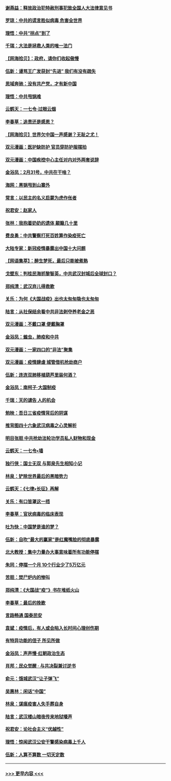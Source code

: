 #### [谢燕益：释放政治犯特赦刑事犯致全国人大法律意见书](../pages/nsc993/n11928978.md?t=03101702) 
#### [罗琼：中共的谎言胜似病毒 危害全世界](../pages/nsc993/n11922636.md?t=03101702) 
#### [理悟：中共“拐点”到了](../pages/nsc993/n11928496.md?t=03101702) 
#### [千瑞：大法是拯救人类的唯一法门](../pages/nsc993/n11927637.md?t=03101702) 
#### [【网海拾贝】：政府，请你们收起傲慢](../pages/nsc993/n11926932.md?t=03101702) 
#### [伍新：谩骂王广发获封“先进” 我们有没有疏失](../pages/nsc993/n11926101.md?t=03101702) 
#### [思域奔驰：没有共产党，才有新中国](../pages/nsc993/n11926058.md?t=03101702) 
#### [理悟：中共甩锅难](../pages/nsc993/n11925355.md?t=03101702) 
#### [云鹤天：一七令·过眼云烟](../pages/nsc993/n11925284.md?t=03101702) 
#### [李春草：追责还是感恩？](../pages/nsc993/n11925274.md?t=03101702) 
#### [【网海拾贝】世界欠中国一声感谢？无耻之尤！](../pages/nsc993/n11925239.md?t=03101702) 
#### [双元漫画：医护缺防护 官员穿防护服摆拍](../pages/nsc993/n11923899.md?t=03101702) 
#### [双元漫画：中国疾控中心主任对内对外两套说辞](../pages/nsc993/n11921994.md?t=03101702) 
#### [金浴凤：2月31号，中共在干啥？](../pages/nsc993/n11922706.md?t=03101702) 
#### [海网：黑锅甩到山寨外](../pages/nsc993/n11922688.md?t=03101702) 
#### [常言：以民主的名义启蒙为虎作伥者](../pages/nsc993/n11922217.md?t=03101702) 
#### [祝君安：赵家人](../pages/nsc993/n11922209.md?t=03101702) 
#### [张林：我抱着奶奶的遗体 颠簸几十里](../pages/nsc993/n11920945.md?t=03101702) 
#### [费良勇：中共警察打死百姓算作染疫死亡](../pages/nsc993/n11919264.md?t=03101702) 
#### [大陆专家：新冠疫情暴露出中国十大问题](../pages/nsc993/n11919187.md?t=03101702) 
#### [【网语集萃】：醉生梦死，最后只能被煮熟](../pages/nsc993/n11918994.md?t=03101702) 
#### [戈壁东：判桂民海抓黎智英，中共武汉封城后全球封口？](../pages/nsc993/n11917982.md?t=03101702) 
#### [郑纯清：武汉弃儿得救歌](../pages/nsc993/n11917881.md?t=03101702) 
#### [关乐：为何《大国战疫》出也太匆匆隐也太匆匆](../pages/nsc993/n11917792.md?t=03101702) 
#### [陆言：从社保结余看中共非法剥夺养老金之恶](../pages/nsc993/n11917084.md?t=03101702) 
#### [双元漫画：不戴口罩 便戴胸罩](../pages/nsc993/n11916447.md?t=03101702) 
#### [金浴凤：蝗虫，肺疫和中共](../pages/nsc993/n11916904.md?t=03101702) 
#### [双元漫画：一家四口的“非法”聚集](../pages/nsc993/n11916378.md?t=03101702) 
#### [双元漫画：疫情肆虐 城管借机抢劫商户](../pages/nsc993/n11916310.md?t=03101702) 
#### [伍新：连连双肺移植葫芦里装何酒？](../pages/nsc993/n11913667.md?t=03101702) 
#### [金浴凤：南柯子·大国制疫](../pages/nsc993/n11913657.md?t=03101702) 
#### [千瑞：天的谴告  人的机会](../pages/nsc993/n11913309.md?t=03101702) 
#### [勉映：吾日三省疫情背后的阴谋](../pages/nsc993/n11913079.md?t=03101702) 
#### [推背图四十六象武汉病毒之心灵解析](../pages/nsc993/n11911761.md?t=03101702) 
#### [明目张胆 中共抢劫法轮功学员私人财物和现金](../pages/nsc993/n11910262.md?t=03101702) 
#### [云鹤天：一七令▪墙](../pages/nsc993/n11910627.md?t=03101702) 
#### [独行侠：国士无双 与郭泉先生相知小记](../pages/nsc993/n11910613.md?t=03101702) 
#### [林泉：铲除世界最后的黑暗势力](../pages/nsc993/n11909320.md?t=03101702) 
#### [云鹤天：《七律▪长征》再解](../pages/nsc993/n11909327.md?t=03101702) 
#### [关乐：有口皆罩这一捂](../pages/nsc993/n11908393.md?t=03101702) 
#### [李春草：官状病毒的临床表现](../pages/nsc993/n11908339.md?t=03101702) 
#### [吐为快：中国梦是谁的梦？](../pages/nsc993/n11906564.md?t=03101702) 
#### [伍新：自吹“最大的赢家”是红魔嘴脸的彻底暴露](../pages/nsc993/n11906407.md?t=03101702) 
#### [北大教授：集中力量办大事意味着所有功能停摆](../pages/nsc993/n11904800.md?t=03101702) 
#### [朱同：停摆一个月 10个行业少了5万亿元](../pages/nsc993/n11904498.md?t=03101702) 
#### [苦胆：焚尸炉内的惨叫](../pages/nsc993/n11904479.md?t=03101702) 
#### [郑纯清：《大国战“疫”》书在堆纸火山](../pages/nsc993/n11904450.md?t=03101702) 
#### [李春草：最后的挽歌](../pages/nsc993/n11904441.md?t=03101702) 
#### [言路畅通 国泰民安](../pages/nsc993/n11904222.md?t=03101702) 
#### [袁斌：疫情后，有人或会陷入长时间心理创伤期](../pages/nsc993/n11901514.md?t=03101702) 
#### [有特异功能的侄子 所见所做](../pages/nsc993/n11901154.md?t=03101702) 
#### [金浴凤：声声慢‧红朝政治生态](../pages/nsc993/n11899553.md?t=03101702) 
#### [肖邦：民众觉醒 · 与共决裂兼讨逆书](../pages/nsc993/n11898435.md?t=03101702) 
#### [俞元：饿城武汉“让子弹飞”](../pages/nsc993/n11898344.md?t=03101702) 
#### [吴惠林：闲话“中国”](../pages/nsc993/n11898182.md?t=03101702) 
#### [林泉：谋瘟疫害人失手葬自身](../pages/nsc993/n11897892.md?t=03101702) 
#### [陆言：武汉楼山暗夜传来地狱嚎声](../pages/nsc993/n11897033.md?t=03101702) 
#### [祝君安：论社会主义“优越性”](../pages/nsc993/n11897005.md?t=03101702) 
#### [理悟：惊闻武汉公安干警感染病毒上千人](../pages/nsc993/n11896947.md?t=03101702) 
#### [伍新：人算不算数 一切天定数](../pages/nsc993/n11893372.md?t=03101702) 

----
#### [ >>> 更早内容 <<< ](../indexes/nsc993-earlier.md)
